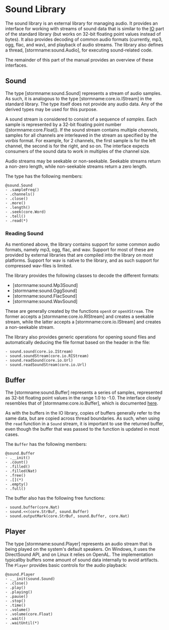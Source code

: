 Sound Library
=============

The sound library is an external library for managing audio. It provides an interface for working
with streams of sound data that is similar to the [IO](md:../Standard_Library/IO) part of the
standard library (but works on 32-bit floating point values instead of bytes). It also provides
decoding of common audio formats (currently, mp3, ogg, flac, and wav), and playback of audio
streams. The library also defines a thread, [stormname:sound.Audio], for executing sound-related
code.

The remainder of this part of the manual provides an overview of these interfaces.

Sound
-----

The type [stormname:sound.Sound] represents a stream of audio samples. As such, it is analogous to
the type [stormname:core.io.IStream] in the standard library. The type itself does not provide any
audio data. Any of the derived types may be used for this purpose.

A sound stream is considered to consist of a sequence of *samples*. Each sample is represented by a
32-bit floating point number ([stormname:core.Float]). If the sound stream contains multiple
*channels*, samples for all channels are interleaved in the stream as specified by the *vorbis*
format. For example, for 2 channels, the first sample is for the left channel, the second is for the
right, and so on. The interface expects consumers of the sound data to work in multiples of the
channel size.

Audio streams may be seekable or non-seekable. Seekable streams return a non-zero length, while
non-seekable streams return a zero length.

The type has the following members:

```stormdoc
@sound.Sound
- .sampleFreq()
- .channels()
- .close()
- .more()
- .length()
- .seek(core.Word)
- .tell()
- .read(*)
```

### Reading Sound

As mentioned above, the library contains support for some common audio formats, namely mp3, ogg,
flac, and wav. Support for most of these are provided by external libraries that are compiled into
the library on most platforms. Support for wav is native to the library, and as such support for
compressed wav-files is limited.

The library provides the following classes to decode the different formats:

- [stormname:sound.Mp3Sound]
- [stormname:sound.OggSound]
- [stormname:sound.FlacSound]
- [stormname:sound.WavSound]

These are generally created by the functions `openX` or `openXStream`. The former accepts a
[stormname:core.io.RIStream] and creates a seekable stream, while the latter accepts a
[stormname:core.io.IStream] and creates a non-seekable stream.

The library also provides generic operations for opening sound files and automatically deducing the
file format based on the header in the file:

```stormdoc
- sound.sound(core.io.IStream)
- sound.soundStream(core.io.RIStream)
- sound.readSound(core.io.Url)
- sound.readSoundStream(core.io.Url)
```


Buffer
------

The [stormname:sound.Buffer] represents a series of samples, represented as 32-bit floating point
values in the range 1.0 to -1.0. The interface closely resembles that of [stormname:core.io.Buffer],
which is documented [here](md:../Standard_Library/IO/Buffers).

As with the buffers in the IO library, copies of buffers generally refer to the same data, but are
copied across thread boundaries. As such, when using the `read` function in a `Sound` stream, it is
important to use the returned buffer, even though the buffer that was passed to the function is
updated in most cases.

The `Buffer` has the following members:

```stormdoc
@sound.Buffer
- .__init()
- .count()
- .filled()
- .filled(Nat)
- .free()
- .[](*)
- .empty()
- .full()
```

The buffer also has the following free functions:

```stormdoc
- sound.buffer(core.Nat)
- sound.<<(core.StrBuf, sound.Buffer)
- sound.outputMark(core.StrBuf, sound.Buffer, core.Nat)
```


Player
------

The type [stormname:sound.Player] represents an audio stream that is being played on the system's
default speakers. On Windows, it uses the DirectSound API, and on Linux it relies on OpenAL. The
implementation typicallby buffers some amount of sound data internally to avoid artifacts. The
`Player` provides basic controls for the audio playback:

```stormdoc
@sound.Player
- .__init(sound.Sound)
- .close()
- .play()
- .playing()
- .pause()
- .stop()
- .time()
- .volume()
- .volume(core.Float)
- .wait()
- .waitUntil(*)
```


